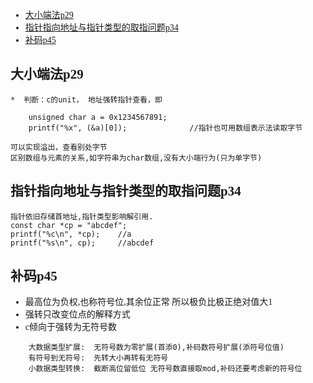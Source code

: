 <font face = "Consolas">
<!-- @import "[TOC]" {cmd="toc" depthFrom=1 depthTo=6 orderedList=false} -->

<!-- code_chunk_output -->

- [大小端法p29](#大小端法p29)
- [指针指向地址与指针类型的取指问题p34](#指针指向地址与指针类型的取指问题p34)
- [补码p45](#补码p45)

<!-- /code_chunk_output -->

## 大小端法p29
    *  判断：c的unit， 地址强转指针查看，即
```
    unsigned char a = 0x1234567891;
    printf("%x", (&a)[0]);              //指针也可用数组表示法读取字节
```
    可以实现溢出，查看别处字节
    区别数组与元素的关系,如字符串为char数组,没有大小端行为(只为单字节)



## 指针指向地址与指针类型的取指问题p34
    指针依旧存储首地址,指针类型影响解引用.
    const char *cp = "abcdef";
    printf("%c\n", *cp);    //a
    printf("%s\n", cp);     //abcdef
 

## 补码p45
* 最高位为负权,也称符号位,其余位正常     所以极负比极正绝对值大1
* 强转只改变位点的解释方式
* c倾向于强转为无符号数
```
    大数据类型扩展:  无符号数为零扩展(首添0),补码数符号扩展(添符号位值)
    有符号到无符号:  先转大小再转有无符号
    小数据类型转换:  截断高位留低位 无符号数直接取mod,补码还要考虑新的符号位
```